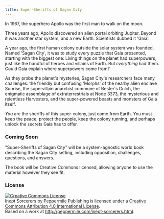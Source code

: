 ```yaml
---
title: Super-Sheriffs of Sagan City
---
```


In 1967, the superhero Apollo was the first man to walk on the moon.

Three years ago, Apollo discovered an alien portal orbiting Jupiter.
Beyond it was another star system, and a new Earth.
Scientists dubbed it 'Gaia'.

A year ago, the first human colony outside the solar system was founded.
Named 'Sagan City', it was to study every puzzle that Gaia presented,
starting with the biggest one:
Living things on the planet had superpowers, just like the handful
of heroes and villains of Earth. But _everything_ had them.
Could Gaia explain where superpowers come from?

As they probe the planet's mysteries, Sagan City's researchers face many challenges:
the friendly but confusing 'Morphs' of the nearby alien enclave Sunrise,
the supervillain anarchist commune of Bester's Gulch,
the enigmatic assemblage of extraterrestrials at Node 3373,
the mysterious and relentless Harvesters,
and the super-powered beasts and monsters of Gaia itself.

_You_ are the sheriffs of this super-colony, just come from Earth.
You must keep the peace, protect the people, keep the colony running,
and perhaps unlock the secrets Gaia has to offer.

### Coming Soon

"Super-Sheriffs of Sagan City" will be a system-agnostic
world book describing the Sagan City setting,
including opposition, challenges, questions, and answers.

The book will be Creative Commons licensed,
allowing anyone to use the material however they see fit.

### License

<a rel="license" href="http://creativecommons.org/licenses/by/4.0/"><img alt="Creative Commons License" style="border-width:0" src="https://i.creativecommons.org/l/by/4.0/88x31.png" /></a><br /><span xmlns:dct="http://purl.org/dc/terms/" href="http://purl.org/dc/dcmitype/Text" property="dct:title" rel="dct:type">Inept Sorcerers</span> by <a xmlns:cc="http://creativecommons.org/ns#" href="http://peppermile.com/" property="cc:attributionName" rel="cc:attributionURL">Peppermile Publishing</a> is licensed under a <a rel="license" href="http://creativecommons.org/licenses/by/4.0/">Creative Commons Attribution 4.0 International License</a>.<br />Based on a work at <a xmlns:dct="http://purl.org/dc/terms/" href="http://peppermile.com/inept-sorcerers.html" rel="dct:source">http://peppermile.com/inept-sorcerers.html</a>.
